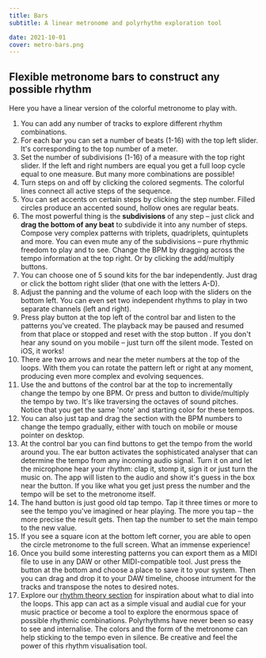 ```yaml
---
title: Bars
subtitle: A linear metronome and polyrhythm exploration tool

date: 2021-10-01
cover: metro-bars.png
---
```


<client-only >
  <beat-bars />
</client-only >


## Flexible metronome bars to construct any possible rhythm

Here you have a linear version of the colorful metronome to play with.

1. You can add any number of tracks to explore different rhythm combinations.
2. For each bar you can set a number of beats (1-16) with the top left slider. It's corresponding to the top number of a meter.
3. Set the number of subdivisions (1-16) of a measure with the top right slider. If the left and right numbers are equal you get a full loop cycle equal to one measure. But many more combinations are possible!
4. Turn steps on and off by clicking the colored segments. The colorful lines connect all active steps of the sequence.
5. You can set accents on certain steps by clicking the step number. Filled circles produce an accented sound, hollow ones are regular beats.
6. The most powerful thing is the **subdivisions** of any step – just click and **drag the bottom of any beat** to subdivide it into any number of steps. Compose very complex patterns with triplets, quadriplets, quintuplets and more. You can even mute any of the subdivisions – pure rhythmic freedom to play and to see. Change the BPM by dragging across the tempo information at the top right. Or by clicking the add/multiply buttons.
7. You can choose one of 5 sound kits for the bar independently. Just drag or click the bottom right slider (that one with the letters A-D).
8. Adjust the panning <mdi-pan-horizontal /> and the volume <la-volume-up /> of each loop with the sliders on the bottom left. You can even set two independent rhythms to play in two separate channels (left and right).
9. Press play button <la-play /> at the top left of the control bar and listen to the patterns you've created. The playback may be paused <la-pause /> and resumed from that place or stopped and reset with the stop button <la-stop />. If you don't hear any sound on you mobile – just turn off the silent mode. Tested on iOS, it works!
10. There are two arrows <la-angle-left /> and <la-angle-right /> near the meter numbers at the top of the loops. With them you can rotate the pattern left or right at any moment, producing even more complex and evolving sequences.
11. Use the <la-minus /> and <la-plus /> buttons of the control bar at the top to incrementally change the tempo by one BPM. Or press <la-slash /> and <la-times /> button to divide/multiply the tempo by two. It's like traversing the octaves of sound pitches. Notice that you get the same 'note' and starting color for these tempos.
12. You can also just tap and drag the section with the BPM numbers to change the tempo gradually, either with touch on mobile or mouse pointer on desktop.
13. At the control bar you can find buttons to get the tempo from the world around you. The ear button <tabler-ear /> activates the sophisticated analyser that can determine the tempo from any incoming audio signal. Turn it on and let the microphone hear your rhythm: clap it, stomp it, sign it or just turn the music on. The app will listen to the audio and show it's guess in the box near the <tabler-ear /> button. If you like what you get just press the number and the tempo will be set to the metronome itself.
14. The hand button <fluent-tap-double-20-regular /> is just good old tap tempo. Tap it three times or more to see the tempo you've imagined or hear playing. The more you tap – the more precise the result gets. Then tap the number to set the main tempo to the new value.
15. If you see a square icon <la-expand /> at the bottom left corner, you are able to open the circle metronome to the full screen. What an immense experience!
16. Once you build some interesting patterns you can export them as a MIDI file to use in any DAW or other MIDI-compatible tool. Just press the <la-file-download /> button at the bottom and choose a place to save it to your system. Then you can drag and drop it to your DAW timeline, choose intrument for the tracks and transpose the notes to desired notes.
17. Explore our [rhythm theory section](../../../theory/rhythm/index.md) for inspiration about what to dial into the loops. This app can act as a simple visual and audial cue for your music practice or become a tool to explore the enormous space of possible rhythmic combinations. Polyrhythms have never been so easy to see and internalise. The colors and the form of the metronome can help sticking to the tempo even in silence. Be creative and feel the power of this rhythm visualisation tool.
